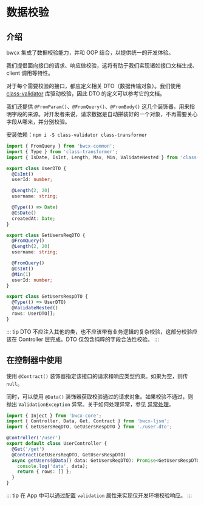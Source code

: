 # 数据校验

## 介绍

bwcx 集成了数据校验能力，并和 OOP 结合，以提供统一的开发体验。

我们提倡面向接口的请求、响应做校验，这将有助于我们实现诸如接口文档生成、client 调用等特性。

对于每个需要校验的接口，都应定义相关 DTO（数据传输对象）。我们使用 [class-validator](https://github.com/typestack/class-validator) 库驱动校验，因此 DTO 的定义可以参考它的文档。

我们还提供 `@FromParam()`、`@FromQuery()`、`@FromBody()` 这几个装饰器，用来指明字段的来源。对开发者来说，请求数据是自动拼装好的一个对象，不再需要关心字段从哪来，并分别校验。

安装依赖：`npm i -S class-validator class-transformer`

```typescript
import { FromQuery } from 'bwcx-common';
import { Type } from 'class-transformer';
import { IsDate, IsInt, Length, Max, Min, ValidateNested } from 'class-validator';

export class UserDTO {
  @IsInt()
  userId: number;

  @Length(2, 20)
  username: string;

  @Type(() => Date)
  @IsDate()
  createdAt: Date;
}

export class GetUsersReqDTO {
  @FromQuery()
  @Length(2, 20)
  username: string;

  @FromQuery()
  @IsInt()
  @Min(1)
  userId: number;
}

export class GetUsersRespDTO {
  @Type(() => UserDTO)
  @ValidateNested()
  rows: UserDTO[];
}
```

::: tip
DTO 不应注入其他的类，也不应该带有业务逻辑的复杂校验，这部分校验应该在 Controller 层完成。DTO 仅包含纯粹的字段合法性校验。
:::

## 在控制器中使用

使用 `@Contract()` 装饰器指定该接口的请求和响应类型约束。如果为空，则传 `null`。

同时，可以使用 `@Data()` 装饰器获取校验通过的请求对象。如果校验不通过，则抛出 `ValidationException` 异常。关于如何处理异常，参见 [异常处理](/core/exception.md)。

```typescript {8-9}
import { Inject } from 'bwcx-core';
import { Controller, Data, Get, Contract } from 'bwcx-ljsm';
import { GetUsersReqDTO, GetUsersRespDTO } from './user.dto';

@Controller('/user')
export default class UserController {
  @Get('/get')
  @Contract(GetUsersReqDTO, GetUsersRespDTO)
  async getUsers(@Data() data: GetUsersReqDTO): Promise<GetUsersRespDTO> {
    console.log('data', data);
    return { rows: [] };
  }
}
```

::: tip
在 App 中可以通过配置 `validation` 属性来实现仅开发环境校验响应。
:::
